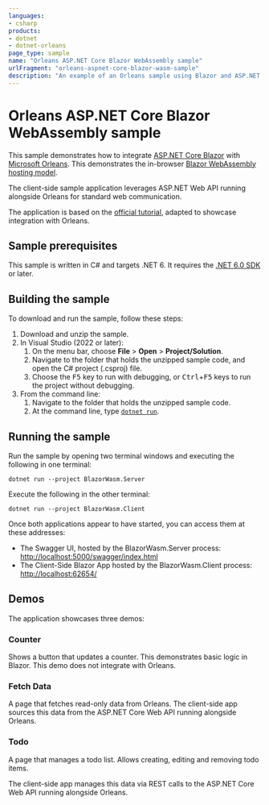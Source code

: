 ```yaml
---
languages:
- csharp
products:
- dotnet
- dotnet-orleans
page_type: sample
name: "Orleans ASP.NET Core Blazor WebAssembly sample"
urlFragment: "orleans-aspnet-core-blazor-wasm-sample"
description: "An example of an Orleans sample using Blazor and ASP.NET Core."
---
```


# Orleans ASP.NET Core Blazor WebAssembly sample

This sample demonstrates how to integrate [ASP.NET Core Blazor](https://docs.microsoft.com/aspnet/core/blazor/)
with [Microsoft Orleans](https://docs.microsoft.com/dotnet/orleans/). This demonstrates the in-browser [Blazor WebAssembly hosting model](https://docs.microsoft.com/aspnet/core/blazor/hosting-models#blazor-webassembly).

The client-side sample application leverages ASP.NET Web API running alongside Orleans for standard web communication.

The application is based on the [official tutorial](https://dotnet.microsoft.com/learn/aspnet/blazor-tutorial/intro), adapted to showcase integration with Orleans.

## Sample prerequisites

This sample is written in C# and targets .NET 6. It requires the [.NET 6.0 SDK](https://dotnet.microsoft.com/download/dotnet/6.0) or later.

## Building the sample

To download and run the sample, follow these steps:

1. Download and unzip the sample.
2. In Visual Studio (2022 or later):
    1. On the menu bar, choose **File** > **Open** > **Project/Solution**.
    2. Navigate to the folder that holds the unzipped sample code, and open the C# project (.csproj) file.
    3. Choose the <kbd>F5</kbd> key to run with debugging, or <kbd>Ctrl</kbd>+<kbd>F5</kbd> keys to run the project without debugging.
3. From the command line:
   1. Navigate to the folder that holds the unzipped sample code.
   2. At the command line, type [`dotnet run`](https://docs.microsoft.com/dotnet/core/tools/dotnet-run).

## Running the sample

Run the sample by opening two terminal windows and executing the following in one terminal:

```dotnetcli
dotnet run --project BlazorWasm.Server
```

Execute the following in the other terminal:

```dotnetcli
dotnet run --project BlazorWasm.Client
```

Once both applications appear to have started, you can access them at these addresses:

* The Swagger UI, hosted by the BlazorWasm.Server process: [http://localhost:5000/swagger/index.html](http://localhost:5000/swagger/index.html)
* The Client-Side Blazor App hosted by the BlazorWasm.Client process: [http://localhost:62654/](http://localhost:62654/)

## Demos

The application showcases three demos:

### Counter

Shows a button that updates a counter.
This demonstrates basic logic in Blazor.
This demo does not integrate with Orleans.

### Fetch Data

A page that fetches read-only data from Orleans.
The client-side app sources this data from the ASP.NET Core Web API running alongside Orleans.

### Todo

A page that manages a todo list.
Allows creating, editing and removing todo items.

The client-side app manages this data via REST calls to the ASP.NET Core Web API running alongside Orleans.
